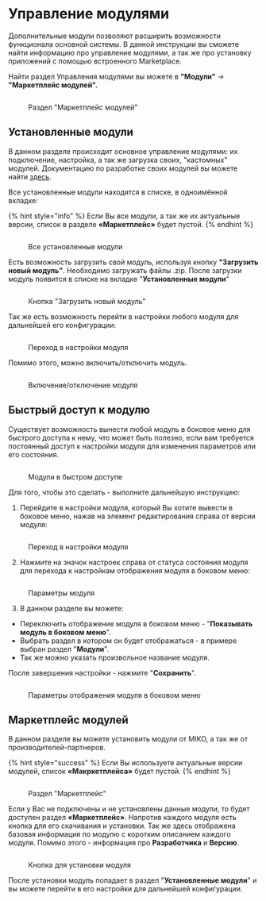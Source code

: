# Управление модулями

Дополнительные модули позволяют расширить возможности функционала основной системы. В данной инструкции вы сможете найти информацию про управление модулями, а так же про установку приложений с помощью встроенного Marketplace.

Найти раздел Управления модулями вы можете в **"Модули"** -> **"Маркетплейс модулей".**

<figure><img src="../../../.gitbook/assets/ModulesSection.png" alt=""><figcaption><p>Раздел "Маркетплейс модулей"</p></figcaption></figure>

## Установленные модули

В данном разделе происходит основное управление модулями: их подключение, настройка, а так же загрузка своих, "кастомных" модулей. Документацию по разработке своих модулей вы можете найти [здесь](https://docs.mikopbx.com/mikopbx-development).

Все установленные модули находятся в списке, в одноимённой вкладке:

{% hint style="info" %}
Если Вы все модули, а так же их актуальные версии, список  в разделе **«Маркетплейс»** будет пустой.
{% endhint %}

<figure><img src="../../../.gitbook/assets/allModules.png" alt=""><figcaption><p>Все установленные модули</p></figcaption></figure>

Есть возможность загрузить свой модуль, используя кнопку **"Загрузить новый модуль"**. Необходимо загружать файлы .zip. После загрузки модуль появится в списке на вкладке "**Установленные модули**"

<figure><img src="../../../.gitbook/assets/newModule.png" alt=""><figcaption><p>Кнопка "Загрузить новый модуль"</p></figcaption></figure>

Так же есть возможность перейти в настройки любого модуля для дальнейшей его конфигурации:

<figure><img src="../../../.gitbook/assets/modulesSettings.png" alt=""><figcaption><p>Переход в настройки модуля</p></figcaption></figure>

Помимо этого, можно включить/отключить модуль.

<figure><img src="../../../.gitbook/assets/onOffModule.png" alt=""><figcaption><p>Включение/отключение модуля</p></figcaption></figure>

## Быстрый доступ к модулю

Существует возможность вынести любой модуль в боковое меню для быстрого доступа к нему, что может быть полезно, если вам требуется постоянный доступ к настройки модуля для изменения параметров или его состояния.

<figure><img src="../../../.gitbook/assets/ModulesInTheMenu.png" alt=""><figcaption><p>Модули в быстром доступе</p></figcaption></figure>

Для того, чтобы это сделать - выполните дальнейшую инструкцию:

1. Перейдите в настройки модуля, который Вы хотите вывести в боковое меню, нажав на элемент редактирования справа от версии модуля:

<figure><img src="../../../.gitbook/assets/editModule (1).png" alt=""><figcaption><p>Переход в настройки модуля</p></figcaption></figure>

2. Нажмите на значок настроек справа от статуса состояния модуля для перехода к настройкам отображения модуля в боковом меню:

<figure><img src="../../../.gitbook/assets/settingsModule.png" alt=""><figcaption><p>Параметры модуля</p></figcaption></figure>

3. В данном разделе вы можете:

* Переключить отображение модуля в боковом меню - "**Показывать модуль в боковом меню**".
* Выбрать раздел в котором он будет отображаться - в примере выбран раздел "**Модули**".
* Так же можно указать произвольное название модуля.

После завершения настройки - нажмите "**Сохранить**".

<figure><img src="../../../.gitbook/assets/settingsModule2.png" alt=""><figcaption><p>Параметры отображения модуля в боковом меню</p></figcaption></figure>

## Маркетплейс модулей

В данном разделе вы можете установить модули от MIKO, а так же от производителей-партнеров.

{% hint style="success" %}
Если Вы используете актуальные версии модулей, список **«Макркетплейса»** будет пустой.
{% endhint %}

<figure><img src="../../../.gitbook/assets/marketplace.png" alt=""><figcaption><p>Раздел "Маркетплейс"</p></figcaption></figure>

Если у Вас не подключены и не установлены данные модули, то будет доступен раздел **«Маркетплейс»**. Напротив каждого модуля есть кнопка для его скачивания и установки. Так же здесь отображена базовая информация по модулю с коротким описанием каждого модуля. Помимо этого - информация про **Разработчика** и **Версию**.

<figure><img src="../../../.gitbook/assets/installModule.png" alt=""><figcaption><p>Кнопка для установки модуля</p></figcaption></figure>

После установки модуль попадает в раздел "**Установленные модули**" и вы можете перейти в его настройки для дальнейшей конфигурации.
